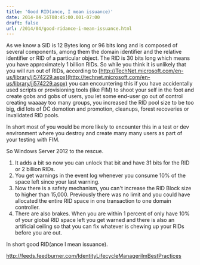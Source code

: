 ```yaml
---
title: 'Good RID(ance, I mean issuance)'
date: 2014-04-16T08:45:00.001-07:00
draft: false
url: /2014/04/good-ridance-i-mean-issuance.html
---
```


As we know a SID is 12 Bytes long or 96 bits long and is composed of several components, among them the domain identifier and the relative identifier or RID of a particular object. The RID is 30 bits long which means you have approximately 1 billion RIDs. So while you think it is unlikely that you will run out of RIDs, according to [http://TechNet.microsoft.com/en-us/library/jj574229.aspx](http://technet.microsoft.com/en-us/library/jj574229.aspx) you can encountering this if you have accidentally used scripts or provisioning tools (like FIM) to shoot your self in the foot and create gobs and gobs of users, you let some end-user go out of control creating waaaay too many groups, you increased the RID pool size to be too big, did lots of DC demotion and promotion, cleanups, forest recoveries or invalidated RID pools.  
  
In short most of you would be more likely to encounter this in a test or dev environment where you destroy and create many many users as part of your testing with FIM.  
  
So Windows Server 2012 to the rescue.  
1) It adds a bit so now you can unlock that bit and have 31 bits for the RID or 2 billion RIDs.  
2) You get warnings in the event log whenever you consume 10% of the space left since your last warning.  
3) Now there is a safety mechanism, you can't increase the RID Block size to higher than 15,000. Previously there was no limit and you could have allocated the entire RID space in one transaction to one domain controller.  
4) There are also brakes. When you are within 1 percent of only have 10% of your global RID space left you get warned and there is also an artificial ceiling so that you can fix whatever is chewing up your RIDs before you are out.  
  
In short good RID(ance I mean issuance).

http://feeds.feedburner.com/IdentityLifecycleManagerilmBestPractices